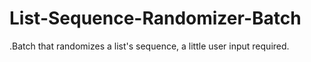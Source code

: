 # List-Sequence-Randomizer-Batch
.Batch that randomizes a list's sequence, a little user input required.
